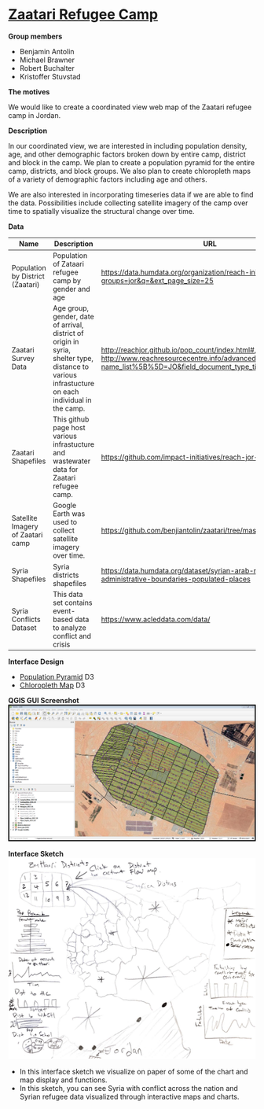 # [Zaatari Refugee Camp](https://benjiantolin.github.io/zaatari/)

**Group members**
- Benjamin Antolin
- Michael Brawner
- Robert Buchalter
- Kristoffer Stuvstad

**The motives**

We would like to create a coordinated view web map of the Zaatari refugee camp in Jordan.

**Description**

In our coordinated view, we are interested in including population density, age, and other demographic factors broken down by entire camp, district and block in the camp. We plan to create a population pyramid for the entire camp, districts, and block groups. We also plan to create chloropleth maps of a variety of demographic factors including age and others.

We are also interested in incorporating timeseries data if we are able to find the data. Possibilities include collecting satellite imagery of the camp over time to spatially visualize the structural change over time.

**Data**

| Name                              | Description                                                  | URL                                                          |
| --------------------------------- | ------------------------------------------------------------ | ------------------------------------------------------------ |
| Population by District (Zaatari)  | Population of Zataari refugee camp by gender and age         | https://data.humdata.org/organization/reach-initiative?groups=jor&q=&ext_page_size=25 |
| Zaatari Survey Data               | Age group, gender, date of arrival, district of origin in syria, shelter type, distance to various infrastucture on each individual in the camp. | <http://reachjor.github.io/pop_count/index.html#>, http://www.reachresourcecentre.info/advanced-search?name_list%5B%5D=JO&field_document_type_tid%5B%5D=6            |
| Zaatari Shapefiles                | This github page host various infrastucture and wastewater data for Zaatari refugee camp. | <https://github.com/impact-initiatives/reach-jor-zaatari-data> |
| Satellite Imagery of Zaatari camp | Google Earth was used to collect satellite imagery over time. | <https://github.com/benjiantolin/zaatari/tree/master/img/SatImagery> |
| Syria Shapefiles                  | Syria districts shapefiles                                   | <https://data.humdata.org/dataset/syrian-arab-republic-administrative-boundaries-populated-places> |
| Syria Conflicts Dataset           | This data set contains event-based data to analyze conflict and crisis | <https://www.acleddata.com/data/>                            |

**Interface Design**

- [Population Pyramid](https://bl.ocks.org/mbostock/4062085) D3
- [Chloropleth Map](https://observablehq.com/@d3/choropleth) D3

**QGIS GUI Screenshot**
![](img/GUI.png)

**Interface Sketch**
![](img/interface_sketch.png)
- In this interface sketch we visualize on paper of some of the chart and map display and functions.
- In this sketch, you can see Syria with conflict across the nation and Syrian refugee data visualized through interactive maps and charts.
